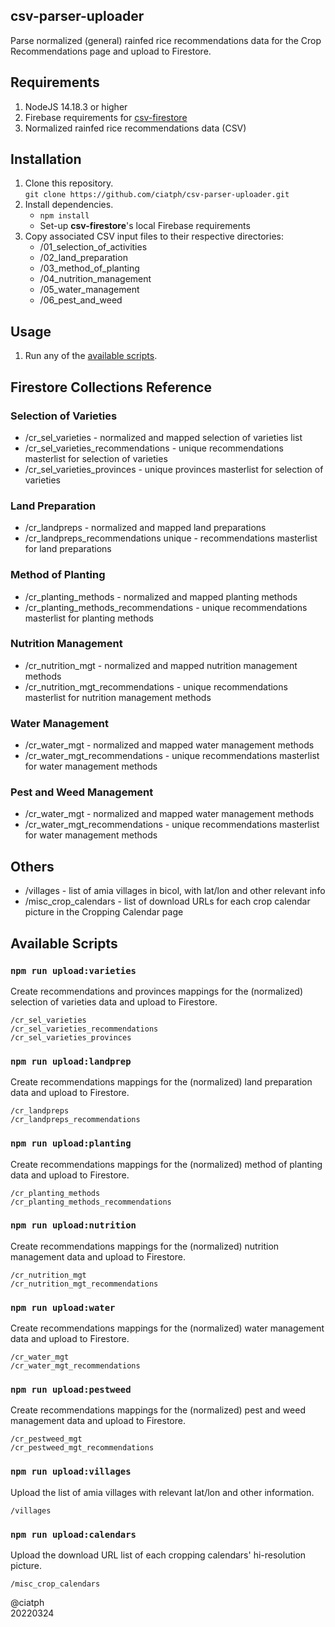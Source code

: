 ## csv-parser-uploader

Parse normalized (general) rainfed rice recommendations data for the Crop Recommendations page and upload to Firestore.

## Requirements

1. NodeJS 14.18.3 or higher
2. Firebase requirements for [csv-firestore](https://www.npmjs.com/package/csv-firestore)
3. Normalized rainfed rice recommendations data (CSV)

## Installation

1. Clone this repository.  
`git clone https://github.com/ciatph/csv-parser-uploader.git`
2. Install dependencies.  
   - `npm install`
   - Set-up **csv-firestore**'s local Firebase requirements
3. Copy associated CSV input files to their respective directories:
   - /01_selection_of_activities
   - /02_land_preparation
   - /03_method_of_planting
   - /04_nutrition_management
   - /05_water_management
   - /06_pest_and_weed

## Usage

1. Run any of the [available scripts](#available-scripts).


## Firestore Collections Reference

### Selection of Varieties

- /cr_sel_varieties - normalized and mapped selection of varieties list
- /cr_sel_varieties_recommendations - unique recommendations masterlist for selection of varieties
- /cr_sel_varieties_provinces - unique provinces masterlist for selection of varieties

### Land Preparation

- /cr_landpreps - normalized and mapped land preparations
- /cr_landpreps_recommendations unique - recommendations masterlist for land preparations

### Method of Planting

- /cr_planting_methods - normalized and mapped planting methods
- /cr_planting_methods_recommendations - unique recommendations masterlist for planting methods

### Nutrition Management

- /cr_nutrition_mgt - normalized and mapped nutrition management methods
- /cr_nutrition_mgt_recommendations - unique recommendations masterlist for nutrition management methods

### Water Management

- /cr_water_mgt - normalized and mapped water management methods
- /cr_water_mgt_recommendations - unique recommendations masterlist for water management methods

### Pest and Weed Management

- /cr_water_mgt - normalized and mapped water management methods
- /cr_water_mgt_recommendations - unique recommendations masterlist for water management methods


## Others

- /villages - list of amia villages in bicol, with lat/lon and other relevant info
- /misc_crop_calendars - list of download URLs for each crop calendar picture in the Cropping Calendar page


## Available Scripts

### `npm run upload:varieties`

Create recommendations and provinces mappings for the (normalized) selection of varieties data and upload to Firestore.

```
/cr_sel_varieties
/cr_sel_varieties_recommendations
/cr_sel_varieties_provinces
```

### `npm run upload:landprep`

Create recommendations mappings for the (normalized) land preparation data and upload to Firestore.

```
/cr_landpreps
/cr_landpreps_recommendations
```

### `npm run upload:planting`

Create recommendations mappings for the (normalized) method of planting data and upload to Firestore.

```
/cr_planting_methods
/cr_planting_methods_recommendations
```

### `npm run upload:nutrition`

Create recommendations mappings for the (normalized) nutrition management data and upload to Firestore.

```
/cr_nutrition_mgt
/cr_nutrition_mgt_recommendations
```

### `npm run upload:water`

Create recommendations mappings for the (normalized) water management data and upload to Firestore.

```
/cr_water_mgt
/cr_water_mgt_recommendations
```

### `npm run upload:pestweed`

Create recommendations mappings for the (normalized) pest and weed management data and upload to Firestore.

```
/cr_pestweed_mgt
/cr_pestweed_mgt_recommendations
```

### `npm run upload:villages`

Upload the list of amia villages with relevant lat/lon and other information.

```
/villages
```

### `npm run upload:calendars`

Upload the download URL list of each cropping calendars' hi-resolution picture.

```
/misc_crop_calendars
```

@ciatph  
20220324
